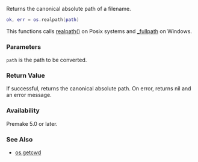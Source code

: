 Returns the canonical absolute path of a filename.

```lua
ok, err = os.realpath(path)
```

This functions calls [realpath()](http://linux.die.net/man/3/realpath) on Posix systems and [_fullpath](http://msdn.microsoft.com/en-us/library/506720ff.aspx) on Windows.

### Parameters ###

`path` is the path to be converted.

### Return Value ###

If successful, returns the canonical absolute path. On error, returns nil and an error message.

### Availability ###

Premake 5.0 or later.

### See Also ###

* [os.getcwd](os.getcwd.md)
